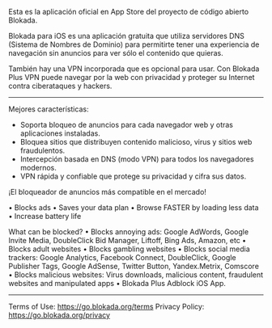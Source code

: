 Esta es la aplicación oficial en App Store del proyecto de código abierto Blokada.

Blokada para iOS es una aplicación gratuita que utiliza servidores DNS (Sistema de Nombres de Dominio) para permitirte tener una experiencia de navegación sin anuncios para ver sólo el contenido que quieras.

También hay una VPN incorporada que es opcional para usar. Con Blokada Plus VPN puede navegar por la web con privacidad y proteger su Internet contra ciberataques y hackers.

----

Mejores características:

- Soporta bloqueo de anuncios para cada navegador web y otras aplicaciones instaladas.
- Bloquea sitios que distribuyen contenido malicioso, virus y sitios web fraudulentos.
- Intercepción basada en DNS (modo VPN) para todos los navegadores modernos.
- VPN rápida y confiable que protege su privacidad y cifra sus datos.

¡El bloqueador de anuncios más compatible en el mercado!

• Blocks ads • Saves your data plan • Browse FASTER by loading less data • Increase battery life

What can be blocked? • Blocks annoying ads: Google AdWords, Google Invite Media, DoubleClick Bid Manager, Liftoff, Bing Ads, Amazon, etc • Blocks adult websites • Blocks gambling websites • Blocks social media trackers: Google Analytics, Facebook Connect, DoubleClick, Google Publisher Tags, Google AdSense, Twitter Button, Yandex.Metrix, Comscore • Blocks malicious websites: Virus downloads, malicious content, fraudulent websites and manipulated apps • Blokada Plus Adblock iOS App.

----

Terms of Use: https://go.blokada.org/terms Privacy Policy: https://go.blokada.org/privacy
